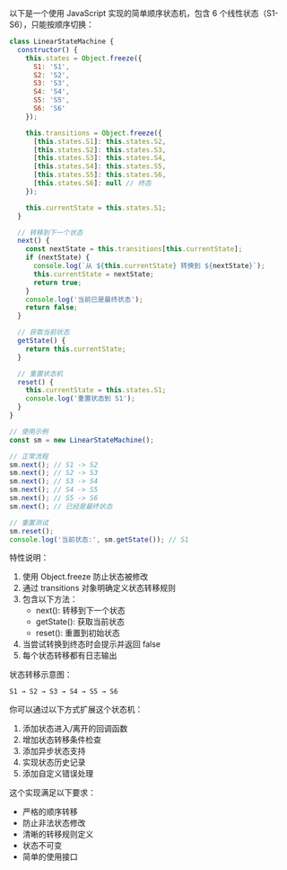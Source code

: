 以下是一个使用 JavaScript 实现的简单顺序状态机，包含 6 个线性状态（S1-S6），只能按顺序切换：

```javascript
class LinearStateMachine {
  constructor() {
    this.states = Object.freeze({
      S1: 'S1',
      S2: 'S2',
      S3: 'S3',
      S4: 'S4',
      S5: 'S5',
      S6: 'S6'
    });

    this.transitions = Object.freeze({
      [this.states.S1]: this.states.S2,
      [this.states.S2]: this.states.S3,
      [this.states.S3]: this.states.S4,
      [this.states.S4]: this.states.S5,
      [this.states.S5]: this.states.S6,
      [this.states.S6]: null // 终态
    });

    this.currentState = this.states.S1;
  }

  // 转移到下一个状态
  next() {
    const nextState = this.transitions[this.currentState];
    if (nextState) {
      console.log(`从 ${this.currentState} 转换到 ${nextState}`);
      this.currentState = nextState;
      return true;
    }
    console.log('当前已是最终状态');
    return false;
  }

  // 获取当前状态
  getState() {
    return this.currentState;
  }

  // 重置状态机
  reset() {
    this.currentState = this.states.S1;
    console.log('重置状态到 S1');
  }
}

// 使用示例
const sm = new LinearStateMachine();

// 正常流程
sm.next(); // S1 -> S2
sm.next(); // S2 -> S3
sm.next(); // S3 -> S4
sm.next(); // S4 -> S5
sm.next(); // S5 -> S6
sm.next(); // 已经是最终状态

// 重置测试
sm.reset();
console.log('当前状态:', sm.getState()); // S1
```

特性说明：
1. 使用 Object.freeze 防止状态被修改
2. 通过 transitions 对象明确定义状态转移规则
3. 包含以下方法：
   - next(): 转移到下一个状态
   - getState(): 获取当前状态
   - reset(): 重置到初始状态
4. 当尝试转换到终态时会提示并返回 false
5. 每个状态转移都有日志输出

状态转移示意图：
```
S1 → S2 → S3 → S4 → S5 → S6
```

你可以通过以下方式扩展这个状态机：
1. 添加状态进入/离开的回调函数
2. 增加状态转移条件检查
3. 添加异步状态支持
4. 实现状态历史记录
5. 添加自定义错误处理

这个实现满足以下要求：
- 严格的顺序转移
- 防止非法状态修改
- 清晰的转移规则定义
- 状态不可变
- 简单的使用接口
